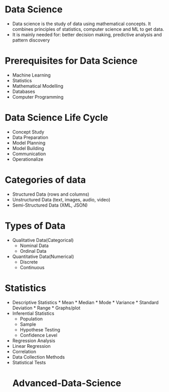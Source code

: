 # Data Science

* Data science is the study of data using mathematical concepts. It combines principles of statistics, computer science and ML to get data.
* It is mainly needed for: better decision making, predictive analysis and pattern discovery

# Prerequisites for Data Science
* Machine Learning
* Statistics
* Mathematical Modelling
* Databases
* Computer Programming

# Data Science Life Cycle 
* Concept Study
* Data Preparation
* Model Planning
* Model Building
* Communication
* Operationalize

# Categories of data
* Structured Data (rows and columns)
* Unstructured Data (text, images, audio, video)
* Semi-Structured Data (XML, JSON)
# Types of Data
 * Qualitative Data(Categorical)
   * Nominal Data
   * Ordinal Data
 * Quantitative Data(Numerical)
   * Discrete
   * Continuous

# Statistics
*    Descriptive Statistics
    * Mean
    * Median
    * Mode
    * Variance
    * Standard Deviation
    * Range
    * Graphs/plot
* Inferential Statistics
    * Population
    * Sample
    * Hypothese Testing
    * Confidence Level
* Regression Analysis
* Linear Regression
* Correlation
* Data Collection Methods
* Statistical Tests
    # Advanced-Data-Science
